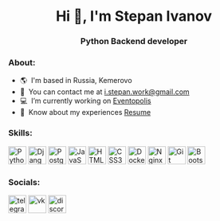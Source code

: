 <h1 align="center">Hi 👋, I'm Stepan Ivanov</h1>
<h3 align="center">Python Backend developer</h3>


<h3 align="left">About:</h3>

- :earth_americas:  I'm based in Russia, Kemerovo
- :email:  You can contact me at [i.stepan.work@gmail.com](mailto:i.stepan.work@gmail.com)
- :computer:  I’m currently working on [Eventopolis](http://github.com/steqa/eventopolis)
- :page_facing_up:  Know about my experiences [Resume](https://drive.google.com/drive/folders/1jXYc8akeq7kp0UoYvlL_yigE8OZ6s7TE?usp=sharing)

<h3 align="left">Skills:</h3>
<p align="left">
<a href="https://www.python.org/" target="_blank" rel="noreferrer"><img src="https://i.imgur.com/mcEgDW1.png" width="36" height="36" alt="Python" /></a>
<a href="https://www.djangoproject.com/" target="_blank" rel="noreferrer"><img src="https://i.imgur.com/5BuYLdq.png" width="36" height="36" alt="Django" /></a>
<a href="https://www.postgresql.org/" target="_blank" rel="noreferrer"><img src="https://i.imgur.com/qkibIcO.png" width="36" height="36" alt="PostgreSQL" /></a>
<a href="https://developer.mozilla.org/en-US/docs/Web/JavaScript" target="_blank" rel="noreferrer"><img src="https://i.imgur.com/mkwTCG0.png" width="36" height="36" alt="JavaScript" /></a>
<a href="https://developer.mozilla.org/en-US/docs/Glossary/HTML5" target="_blank" rel="noreferrer"><img src="https://i.imgur.com/rVbIjx6.png" width="36" height="36" alt="HTML5" /></a>
<a href="https://www.w3.org/TR/CSS/#css" target="_blank" rel="noreferrer"><img src="https://i.imgur.com/lEVzCSh.png" width="36" height="36" alt="CSS3" /></a>
<a href="https://www.docker.com" target="_blank" rel="noreferrer"><img src="https://i.imgur.com/eZ3Civw.png" width="36" height="36" alt="Docker" /></a>
<a href="https://nginx.org/" target="_blank" rel="noreferrer"><img src="https://i.imgur.com/u3b1Rtc.png" width="36" height="36" alt="Nginx" /></a>
<a href="https://git-scm.com/" target="_blank" rel="noreferrer"><img src="https://i.imgur.com/hH0EagW.png" width="36" height="36" alt="Git" /></a>
<a href="https://getbootstrap.com/" target="_blank" rel="noreferrer"><img src="https://i.imgur.com/lDlkp4Y.png" width="36" height="36" alt="Bootstrap" /></a>
</p>

<h3 align="left">Socials:</h3>
<p align="left">
<a href="https://t.me/steqaa/" target="_blank" rel="noreferrer"><img src="https://i.imgur.com/OPnN6N8.png" width="36" height="36" alt="telegram" /></a>
<a href="https://vk.com/steqaa/" target="_blank" rel="noreferrer"><img src="https://i.imgur.com/F05cxYC.png" width="36" height="36" alt="vk" /></a>
<a href="https://discord.com/users/steqa#4307" target="_blank" rel="noreferrer"><img src="https://i.imgur.com/k1xrFgB.png" width="36" height="36" alt="discord" /></a>
</p>
